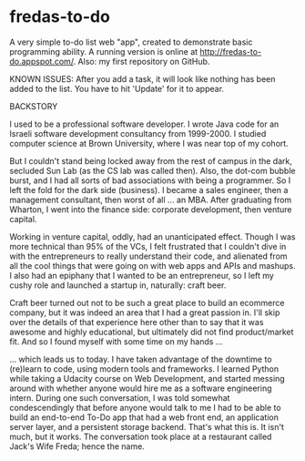 # fredas-to-do
A very simple to-do list web "app", created to demonstrate basic programming ability. A running version is online at http://fredas-to-do.appspot.com/. Also: my first repository on GitHub.

KNOWN ISSUES: After you add a task, it will look like nothing has been added to the list. You have to hit 'Update' for it to appear.

BACKSTORY

I used to be a professional software developer. I wrote Java code for an Israeli software development consultancy from 1999-2000. I studied computer science at Brown University, where I was near top of my cohort. 

But I couldn't stand being locked away from the rest of campus in the dark, secluded Sun Lab (as the CS lab was called then). Also, the dot-com bubble burst, and I had all sorts of bad associations with being a programmer. So I left the fold for the dark side (business). I became a sales engineer, then a management consultant, then worst of all ... an MBA. After graduating from Wharton, I went into the finance side: corporate development, then venture capital.

Working in venture capital, oddly, had an unanticipated effect. Though I was more technical than 95% of the VCs, I felt frustrated that I couldn't dive in with the entrepreneurs to really understand their code, and alienated from all the cool things that were going on with web apps and APIs and mashups. I also had an epiphany that I wanted to be an entrepreneur, so I left my cushy role and launched a startup in, naturally: craft beer.

Craft beer turned out not to be such a great place to build an ecommerce company, but it was indeed an area that I had a great passion in. I'll skip over the details of that experience here other than to say that it was awesome and highly educational, but ultimately did not find product/market fit. And so I found myself with some time on my hands ...

... which leads us to today. I have taken advantage of the downtime to (re)learn to code, using modern tools and frameworks. I learned Python while taking a Udacity course on Web Development, and started messing around with whether anyone would hire me as a software engineering intern. During one such conversation, I was told somewhat condescendingly that before anyone would talk to me I had to be able to build an end-to-end To-Do app that had a web front end, an application server layer, and a persistent storage backend. That's what this is. It isn't much, but it works. The conversation took place at a restaurant called Jack's Wife Freda; hence the name.
